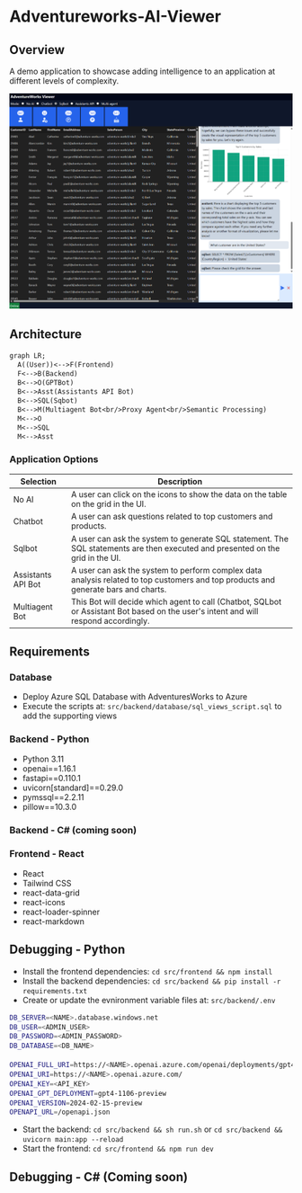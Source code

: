 # Adventureworks-AI-Viewer

## Overview

A demo application to showcase adding intelligence to an application at different levels of complexity.

![A screencapture of Advetureworks AI viewer showing getting data in differente modes.](images/adventureworks-ai-viewer.png)

## Architecture

```mermaid
graph LR;
  A((User))<-->F(Frontend)
  F<-->B(Backend)
  B<-->O(GPTBot)
  B<-->Asst(Assistants API Bot)
  B<-->SQL(Sqbot)
  B<-->M(Multiagent Bot<br/>Proxy Agent<br/>Semantic Processing)
  M<-->O
  M<-->SQL
  M<-->Asst
```

### Application Options

| Selection | Description |
| --------- | ----------- |
| No AI | A user can click on the icons to show the data on the table on the grid in the UI. |
| Chatbot | A user can ask questions related to top customers and products. |
| Sqlbot | A user can ask the system to generate SQL statement. The SQL statements are then executed and presented on the grid in the UI. |
| Assistants API Bot | A user can ask the system to perform complex data analysis related to top customers and top products and generate bars and charts. |
| Multiagent Bot | This Bot will decide which agent to call (Chatbot, SQLbot or Assistant Bot based on the user's intent and will respond accordingly. |

## Requirements

### Database

- Deploy Azure SQL Database with AdventuresWorks to Azure
- Execute the scripts at: `src/backend/database/sql_views_script.sql` to add the supporting views

### Backend - Python

- Python 3.11
- openai==1.16.1
- fastapi==0.110.1
- uvicorn[standard]==0.29.0
- pymssql==2.2.11
- pillow==10.3.0

### Backend - C# (coming soon)

### Frontend - React

- React
- Tailwind CSS
- react-data-grid
- react-icons
- react-loader-spinner
- react-markdown

## Debugging - Python

- Install the frontend dependencies: `cd src/frontend && npm install`
- Install the backend dependencies: `cd src/backend && pip install -r requirements.txt`
- Create or update the evnironment variable files at: `src/backend/.env`

```bash
DB_SERVER=<NAME>.database.windows.net
DB_USER=<ADMIN_USER>
DB_PASSWORD=<ADMIN_PASSWORD>
DB_DATABASE=<DB_NAME>

OPENAI_FULL_URI=https://<NAME>.openai.azure.com/openai/deployments/gpt4-1106-preview/chat/completions?api-version=2024-02-15-preview
OPENAI_URI=https://<NAME>.openai.azure.com/
OPENAI_KEY=<API_KEY>
OPENAI_GPT_DEPLOYMENT=gpt4-1106-preview
OPENAI_VERSION=2024-02-15-preview
OPENAPI_URL=/openapi.json
```

- Start the backend: `cd src/backend && sh run.sh` or `cd src/backend && uvicorn main:app --reload`
- Start the frontend: `cd src/frontend && npm run dev`


## Debugging - C# (Coming soon)